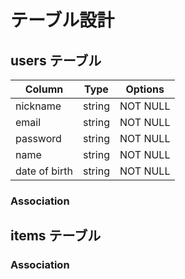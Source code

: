 # テーブル設計

## users テーブル

| Column        | Type   | Options  | 
| ------------- | ------ | -------- | 
| nickname      | string | NOT NULL | 
| email         | string | NOT NULL | 
| password      | string | NOT NULL | 
| name          | string | NOT NULL | 
| date of birth | string | NOT NULL | 

### Association



## items テーブル



### Association

